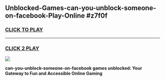 
## Unblocked-Games-can-you-unblock-someone-on-facebook-Play-Online #z7f0f
<h3>
<a href="https://news.freeplayer.one?title=can-you-unblock-someone-on-facebook&ref=3">CLICK TO PLAY</a></h3>
<hr>

<h3>
<a href="https://news.freeplayer.one?title=can-you-unblock-someone-on-facebook&ref=3">CLICK 2 PLAY</a>
  
</h3>

<a href="https://news.freeplayer.one?title=can-you-unblock-someone-on-facebook&ref=3"><img src="https://clearcache.store/games.png"></a>


**can-you-unblock-someone-on-facebook games unblocked: Your Gateway to Fun and Accessible Online Gaming**
